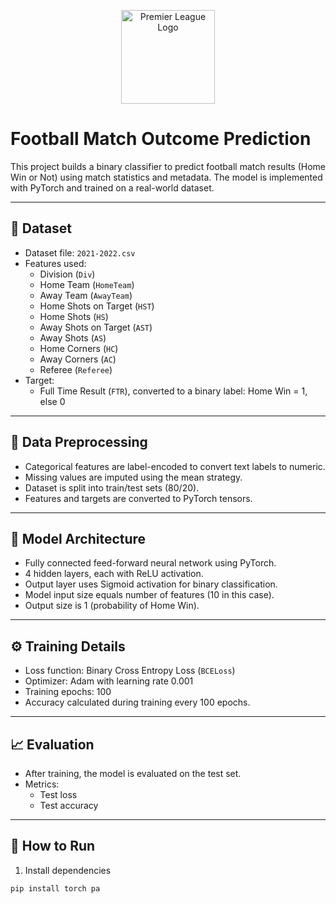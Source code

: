 <p align="center">
  <img src="https://upload.wikimedia.org/wikipedia/en/f/f2/Premier_League_Logo.svg" alt="Premier League Logo" width="150"/>
</p>

# Football Match Outcome Prediction

This project builds a binary classifier to predict football match results (Home Win or Not) using match statistics and metadata. The model is implemented with PyTorch and trained on a real-world dataset.

---

## 🧾 Dataset

- Dataset file: `2021-2022.csv`
- Features used:
  - Division (`Div`)
  - Home Team (`HomeTeam`)
  - Away Team (`AwayTeam`)
  - Home Shots on Target (`HST`)
  - Home Shots (`HS`)
  - Away Shots on Target (`AST`)
  - Away Shots (`AS`)
  - Home Corners (`HC`)
  - Away Corners (`AC`)
  - Referee (`Referee`)
- Target:
  - Full Time Result (`FTR`), converted to a binary label: Home Win = 1, else 0

---

## 🔧 Data Preprocessing

- Categorical features are label-encoded to convert text labels to numeric.
- Missing values are imputed using the mean strategy.
- Dataset is split into train/test sets (80/20).
- Features and targets are converted to PyTorch tensors.

---

## 🧠 Model Architecture

- Fully connected feed-forward neural network using PyTorch.
- 4 hidden layers, each with ReLU activation.
- Output layer uses Sigmoid activation for binary classification.
- Model input size equals number of features (10 in this case).
- Output size is 1 (probability of Home Win).

---

## ⚙️ Training Details

- Loss function: Binary Cross Entropy Loss (`BCELoss`)
- Optimizer: Adam with learning rate 0.001
- Training epochs: 100
- Accuracy calculated during training every 100 epochs.

---

## 📈 Evaluation

- After training, the model is evaluated on the test set.
- Metrics:
  - Test loss
  - Test accuracy

---

## 🚀 How to Run

1. Install dependencies

```bash
pip install torch pa
